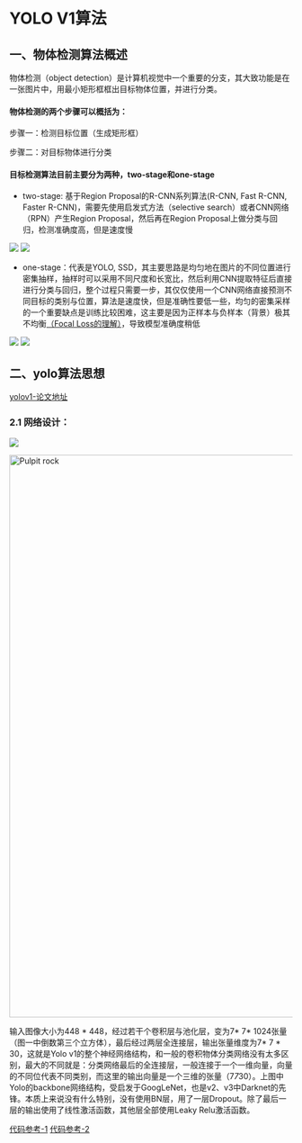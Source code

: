 # YOLO V1算法
## 一、物体检测算法概述
物体检测（object detection）是计算机视觉中一个重要的分支，其大致功能是在一张图片中，用最小矩形框框出目标物体位置，并进行分类。

#### 物体检测的两个步骤可以概括为：

步骤一：检测目标位置（生成矩形框）

步骤二：对目标物体进行分类

#### 目标检测算法目前主要分为两种，two-stage和one-stage

+ two-stage: 基于Region Proposal的R-CNN系列算法(R-CNN, Fast R-CNN, Faster R-CNN)，需要先使用启发式方法（selective search）或者CNN网络（RPN）产生Region Proposal，然后再在Region Proposal上做分类与回归，检测准确度高，但是速度慢

![](https://img-blog.csdnimg.cn/2019011500233090.png?x-oss-process=image/watermark,type_ZmFuZ3poZW5naGVpdGk,shadow_10,text_aHR0cHM6Ly9ibG9nLmNzZG4ubmV0L2dhb3l1MTI1MzQwMTU2Mw==,size_16,color_FFFFFF,t_70)
![](https://img-blog.csdnimg.cn/20191117212416386.png?x-oss-process=image/watermark,type_ZmFuZ3poZW5naGVpdGk,shadow_10,text_aHR0cHM6Ly9ibG9nLmNzZG4ubmV0L2dhb3l1MTI1MzQwMTU2Mw==,size_16,color_FFFFFF,t_70)

+ one-stage：代表是YOLO, SSD，其主要思路是均匀地在图片的不同位置进行密集抽样，抽样时可以采用不同尺度和长宽比，然后利用CNN提取特征后直接进行分类与回归，整个过程只需要一步，其仅仅使用一个CNN网络直接预测不同目标的类别与位置，算法是速度快，但是准确性要低一些，均匀的密集采样的一个重要缺点是训练比较困难，这主要是因为正样本与负样本（背景）极其不均衡[（Focal Loss的理解）](https://zhuanlan.zhihu.com/p/80692105)，导致模型准确度稍低

![](https://img-blog.csdnimg.cn/20191117151315370.png)
![](https://img-blog.csdnimg.cn/20191117212234851.png?x-oss-process=image/watermark,type_ZmFuZ3poZW5naGVpdGk,shadow_10,text_aHR0cHM6Ly9ibG9nLmNzZG4ubmV0L2dhb3l1MTI1MzQwMTU2Mw==,size_16,color_FFFFFF,t_70)


## 二、yolo算法思想

[yolov1-论文地址](https://arxiv.org/pdf/1506.02640.pdf)
### 2.1 网络设计：
![](https://pic2.zhimg.com/80/v2-970ca183f3f0c76591c82ca910d2bc5d_1440w.jpg)

<img src=https://pic4.zhimg.com/80/v2-de260ef28cebab6ee76c5c799163429b_1440w.jpg alt="Pulpit rock" width="800" height="1000">

输入图像大小为448 * 448，经过若干个卷积层与池化层，变为7* 7* 1024张量（图一中倒数第三个立方体），最后经过两层全连接层，输出张量维度为7* 7 * 30，这就是Yolo v1的整个神经网络结构，和一般的卷积物体分类网络没有太多区别，最大的不同就是：分类网络最后的全连接层，一般连接于一个一维向量，向量的不同位代表不同类别，而这里的输出向量是一个三维的张量（7*7*30）。上图中Yolo的backbone网络结构，受启发于GoogLeNet，也是v2、v3中Darknet的先锋。本质上来说没有什么特别，没有使用BN层，用了一层Dropout。除了最后一层的输出使用了线性激活函数，其他层全部使用Leaky Relu激活函数。




[代码参考-1](https://github.com/gliese581gg/YOLO_tensorflow)
[代码参考-2](https://github.com/hizhangp/yolo_tensorflow)
